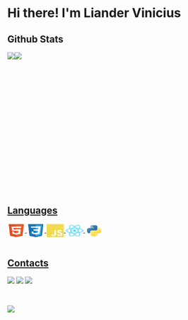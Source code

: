 # Hi there! I'm Liander Vinicius 

## Github Stats
  <div style="display: flex">
      <a href="https://github.com/Lianderdev">
      <img height="180em" align="left" src="https://github-readme-stats.vercel.app/api?username=Lianderdev&show_icons=true&theme=dracula&include_all_commits=true&count_private=true"/>
      <img height="180em" align="right" src="https://github-readme-stats.vercel.app/api/top-langs/?username=Lianderdev&layout=compact&langs_count=16&theme=dracula"/>
  </div><br><br><br><br><br><br><br><br>
      
## Languages
  <div style="display: inline_block"> 
    <img align="right" alt="" height="200" src="https://i.pinimg.com/564x/63/77/e8/6377e83dfb1ef72285cdd96f7ae7d6dc.jpg"> 
    <img align="center" alt="liander-JS" height="30" width="40" src="https://raw.githubusercontent.com/devicons/devicon/master/icons/html5/html5-original.svg"> 
    <img align="center" alt="liander-JS" height="30" width="40" src="https://raw.githubusercontent.com/devicons/devicon/master/icons/css3/css3-original.svg">
    <img align="center" alt="liander-JS" height="30" width="40" src="https://raw.githubusercontent.com/devicons/devicon/master/icons/javascript/javascript-plain.svg"> 
    <img align="center" alt="liander-JS" height="30" width="40" src="https://raw.githubusercontent.com/devicons/devicon/master/icons/react/react-original.svg"> 
    <img align="center" alt="liander-JS" height="30" width="40" src="https://raw.githubusercontent.com/devicons/devicon/master/icons/python/python-original.svg"> 
    
  </div> <br>

## Contacts
  <div>
    <a><img src="https://img.shields.io/badge/Gmail-D14836?style=for-the-badge&logo=gmail&logoColor=white"></a>
    <a><img src="https://img.shields.io/badge/LinkedIn-0077B5?style=for-the-badge&logo=linkedin&logoColor=white"></a>
    <a><img src="https://img.shields.io/badge/Instagram-E4405F?style=for-the-badge&logo=instagram&logoColor=white"></a>
  </div> <br>
  
##
<div style="display: inline_block">
  <img src="https://i.pinimg.com/originals/b3/26/51/b326517cd8ca44b939a1bee41a7f103c.gif"
</div>


